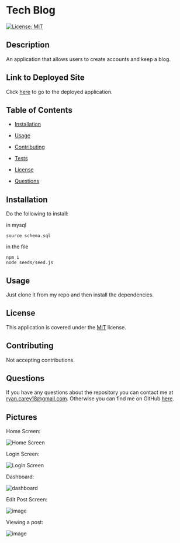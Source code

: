 # Tech Blog

[![License: MIT](https://img.shields.io/badge/License-MIT-yellow.svg)](https://opensource.org/licenses/MIT)

## Description

An application that allows users to create accounts and keep a blog.

## Link to Deployed Site

Click [here](https://murmuring-shelf-05135.herokuapp.com/) to go to the deployed application.

## Table of Contents

- [Installation](#Installation)

- [Usage](#Usage)

- [Contributing](#Contributing)

- [Tests](#Tests)

- [License](#License)

- [Questions](#Questions)

## Installation

Do the following to install:

in mysql

```
source schema.sql
```

in the file

```
npm i
node seeds/seed.js

```

## Usage

Just clone it from my repo and then install the dependencies.

## License

This application is covered under the [MIT](https://opensource.org/licenses/MIT) license.

## Contributing

Not accepting contributions.

## Questions

If you have any questions about the repository you can contact me at ryan.carey18@gmail.com. Otherwise you can find me on GitHub [here](https://github.com/ryancarey18).

## Pictures

Home Screen:

![Home Screen](https://user-images.githubusercontent.com/86500418/148161078-50f77bfe-701d-4551-b302-144f9596ceee.png)

Login Screen:

![Login Screen](https://user-images.githubusercontent.com/86500418/148161277-17c363e5-b6cb-41d6-99df-aedb9a56fd82.png)

Dashboard:

![dashboard](https://user-images.githubusercontent.com/86500418/148161327-d77f72d5-adaa-4946-9483-64bc8710e590.png)

Edit Post Screen:

![image](https://user-images.githubusercontent.com/86500418/148161364-14ef22ca-fd8e-4d37-8510-f1b2464f638d.png)

Viewing a post:

![image](https://user-images.githubusercontent.com/86500418/148161386-bb7f402a-e204-441a-a23e-bd21ab341701.png)

